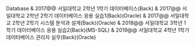 Database
& 2017@@ 서일대학교 2학년 1학기 데이터베이스(Back)
& 2017@@ 서일대학교 2학년 2학기 데이터베이스 응용 실습1(Back)(Oracle)
& 2017@@ 서일대학교 2학년 2학기 시스템 분석과 설계(Back)(Oracle)
& 2018@@ 서일대학교 3학년 1학기 데이터베이스 응용 실습2(Back)(MS-SQL)
& 2019@@ 서일대학교 4학년 1학기 데이터베이스 관리자 실무(Back)(Oracle)